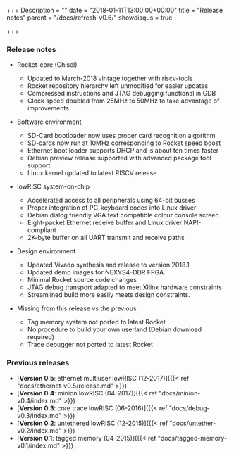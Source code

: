 +++
Description = ""
date = "2018-01-11T13:00:00+00:00"
title = "Release notes"
parent = "/docs/refresh-v0.6/"
showdisqus = true

+++

### Release notes

 * Rocket-core (Chisel)
   * Updated to March-2018 vintage together with riscv-tools
   * Rocket repository hierarchy left unmodified for easier updates
   * Compressed instructions and JTAG debugging functional in GDB
   * Clock speed doubled from 25MHz to 50MHz to take advantage of improvements
   
 * Software environment
   * SD-Card bootloader now uses proper card recognition algorithm
   * SD-cards now run at 10MHz corresponding to Rocket speed boost
   * Ethernet boot loader supports DHCP and is about ten times faster
   * Debian preview release supported with advanced package tool support
   * Linux kernel updated to latest RISCV release

 * lowRISC system-on-chip
   * Accelerated access to all peripherals using 64-bit busses
   * Proper integration of PC-keyboard codes into Linux driver
   * Debian dialog friendly VGA text compatible colour console screen
   * Eight-packet Ethernet receive buffer and Linux driver NAPI-compliant
   * 2K-byte buffer on all UART transmit and receive paths
   
 * Design environment
   * Updated Vivado synthesis and release to version 2018.1
   * Updated demo images for NEXYS4-DDR FPGA.
   * Minimal Rocket source code changes
   * JTAG debug transport adapted to meet Xilinx hardware constraints
   * Streamlined build more easily meets design constraints.
   
 * Missing from this release vs the previous
   * Tag memory system not ported to latest Rocket
   * No procedure to build your own userland (Debian download required)
   * Trace debugger not ported to latest Rocket

### Previous releases

 * [**Version 0.5**: ethernet multiuser lowRISC (12-2017)]({{< ref "docs/ethernet-v0.5/release.md" >}})
 * [**Version 0.4**: minion lowRISC (04-2017)]({{< ref "docs/minion-v0.4/index.md" >}})
 * [**Version 0.3**: core trace lowRISC (06-2016)]({{< ref "docs/debug-v0.3/index.md" >}})
 * [**Version 0.2**: untethered lowRISC (12-2015)]({{< ref "docs/untether-v0.2/index.md" >}})
 * [**Version 0.1**: tagged memory (04-2015)]({{< ref "docs/tagged-memory-v0.1/index.md" >}})
